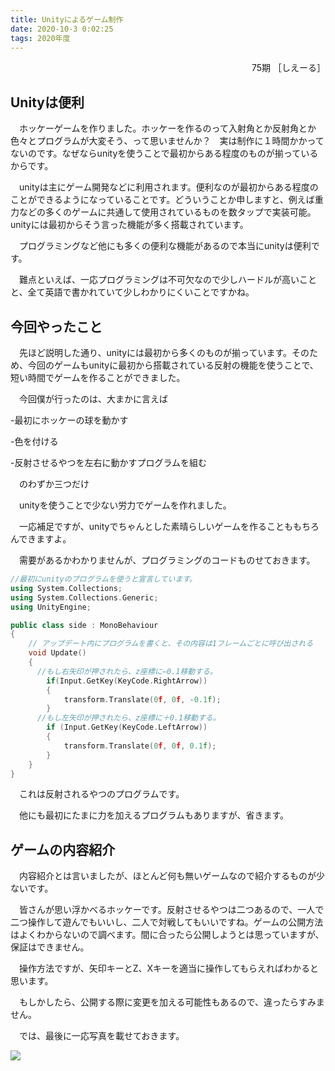 ```yaml
---
title: Unityによるゲーム制作
date: 2020-10-3 0:02:25
tags: 2020年度
---
```


<div style="text-align: right">75期 ［しえーる］</div>




## Unityは便利



　ホッケーゲームを作りました。ホッケーを作るのって入射角とか反射角とか色々とプログラムが大変そう、って思いませんか？　実は制作に１時間かかってないのです。なぜならunityを使うことで最初からある程度のものが揃っているからです。

　unityは主にゲーム開発などに利用されます。便利なのが最初からある程度のことができるようになっていることです。どういうことか申しますと、例えば重力などの多くのゲームに共通して使用されているものを数タップで実装可能。unityには最初からそう言った機能が多く搭載されています。

　プログラミングなど他にも多くの便利な機能があるので本当にunityは便利です。

　難点といえば、一応プログラミングは不可欠なので少しハードルが高いことと、全て英語で書かれていて少しわかりにくいことですかね。





## 今回やったこと

　先ほど説明した通り、unityには最初から多くのものが揃っています。そのため、今回のゲームもunityに最初から搭載されている反射の機能を使うことで、短い時間でゲームを作ることができました。

　今回僕が行ったのは、大まかに言えば

\-最初にホッケーの球を動かす

\-色を付ける

\-反射させるやつを左右に動かすプログラムを組む

　のわずか三つだけ

　unityを使うことで少ない労力でゲームを作れました。

　一応補足ですが、unityでちゃんとした素晴らしいゲームを作ることももちろんできますよ。

　需要があるかわかりませんが、プログラミングのコードものせておきます。

```c++
//最初にunityのプログラムを使うと宣言しています。
using System.Collections;
using System.Collections.Generic;
using UnityEngine;

public class side : MonoBehaviour
{
    // アップデート内にプログラムを書くと、その内容は1フレームごとに呼び出される
    void Update()
    {
      //もし右矢印が押されたら、z座標に−0.1移動する。
        if(Input.GetKey(KeyCode.RightArrow))
        {
            transform.Translate(0f, 0f, -0.1f);
        }
      //もし左矢印が押されたら、z座標に＋0.1移動する。
        if (Input.GetKey(KeyCode.LeftArrow))
        {
            transform.Translate(0f, 0f, 0.1f);
        }
    }
}
```
　これは反射されるやつのプログラムです。

　他にも最初にたまに力を加えるプログラムもありますが、省きます。





## ゲームの内容紹介

　内容紹介とは言いましたが、ほとんど何も無いゲームなので紹介するものが少ないです。

　皆さんが思い浮かべるホッケーです。反射させるやつは二つあるので、一人で二つ操作して遊んでもいいし、二人で対戦してもいいですね。ゲームの公開方法はよくわからないので調べます。間に合ったら公開しようとは思っていますが、保証はできません。



　操作方法ですが、矢印キーとZ、Xキーを適当に操作してもらえればわかると思います。

　もしかしたら、公開する際に変更を加える可能性もあるので、違ったらすみません。

　では、最後に一応写真を載せておきます。



![](https://dxfyfa.ch.files.1drv.com/y4mg2YfwJQhiy8kLz85VUhNJZbsHuzfy2a6eQpWOJR_ayJEAoykfG1mGbdDtaOs4jIuXegMZkcP1ekGOVVpyh1n60SEG7lfAKwKo58xriiqgFMjwbp_yAgZic_-xvJo8Et_Smd5YYBhEzu84yFxMYUGm5608juFOEfHKWMOs1rYeti70kmFKY5m8WJast3yK1oIsKYLerxJoRnpvdzmttWezg?width=1003&height=551&cropmode=none)